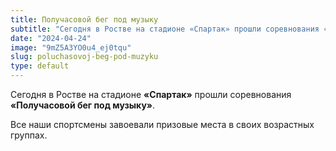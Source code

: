 ```yaml
---
title: Получасовой бег под музыку
subtitle: "Сегодня в Ростве на стадионе «Спартак» прошли соревнования «Получасовой бег под музыку». Все наши спортсмены завоевали призовые места в своих возрастных группах."
date: "2024-04-24"
image: "9mZ5A3YO0u4_ej0tqu"
slug: poluchasovoj-beg-pod-muzyku
type: default
---
```

Сегодня в Ростве на стадионе **«Спартак»** прошли соревнования **«Получасовой бег под музыку»**. 

Все наши спортсмены завоевали призовые места в своих возрастных группах.